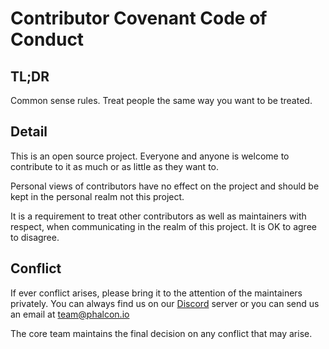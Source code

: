 # Contributor Covenant Code of Conduct

## TL;DR

Common sense rules. Treat people the same way you want to be treated. 

## Detail

This is an open source project. Everyone and anyone is welcome to contribute 
to it as much or as little as they want to.

Personal views of contributors have no effect on the project and should be 
kept in the personal realm not this project.

It is a requirement to treat other contributors as well as maintainers with 
respect, when communicating in the realm of this project. It is OK to agree to 
disagree.

## Conflict

If ever conflict arises, please bring it to the attention of the maintainers 
privately. You can always find us on our [Discord](https://phalcon.link/discord) 
server or you can send us an email at team@phalcon.io 

The core team maintains the final decision on any conflict that may arise.
